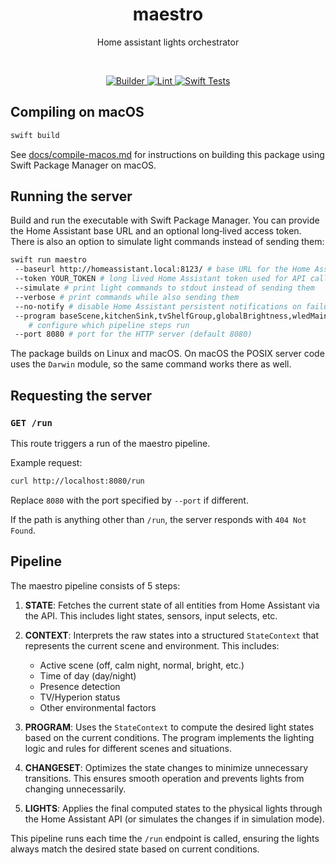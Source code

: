 <div align="center">
<h1>maestro</h1>
Home assistant lights orchestrator
</div>

&nbsp;

<p align="center">
  <a href="https://github.com/lucasfeijo/hass-maestro/actions/workflows/builder.yaml">
    <img alt="Builder" src="https://github.com/lucasfeijo/hass-maestro/actions/workflows/builder.yaml/badge.svg" />
  </a>
  <a href="https://github.com/lucasfeijo/hass-maestro/actions/workflows/lint.yaml">
    <img alt="Lint" src="https://github.com/lucasfeijo/hass-maestro/actions/workflows/lint.yaml/badge.svg" />
  </a>
  <a href="https://github.com/lucasfeijo/hass-maestro/actions/workflows/swift-tests.yaml">
    <img alt="Swift Tests" src="https://github.com/lucasfeijo/hass-maestro/actions/workflows/swift-tests.yaml/badge.svg" />
  </a>
</p>

## Compiling on macOS

```sh
swift build
```

See [docs/compile-macos.md](docs/compile-macos.md) for instructions on building
this package using Swift Package Manager on macOS.

## Running the server

Build and run the executable with Swift Package Manager. You can provide the
Home Assistant base URL and an optional long‑lived access token. There is also
an option to simulate light commands instead of sending them:

```sh
swift run maestro
 --baseurl http://homeassistant.local:8123/ # base URL for the Home Assistant instance. The default is `http://homeassistant.local:8123/`
 --token YOUR_TOKEN # long lived Home Assistant token used for API calls
 --simulate # print light commands to stdout instead of sending them
 --verbose # print commands while also sending them
 --no-notify # disable Home Assistant persistent notifications on failures
 --program baseScene,kitchenSink,tvShelfGroup,globalBrightness,wledMain \
    # configure which pipeline steps run
 --port 8080 # port for the HTTP server (default 8080)
```

The package builds on Linux and macOS. On macOS the POSIX server code uses the
`Darwin` module, so the same command works there as well.

## Requesting the server

### `GET /run`

This route triggers a run of the maestro pipeline.

Example request:

```bash
curl http://localhost:8080/run
```
Replace `8080` with the port specified by `--port` if different.

If the path is anything other than `/run`, the server responds with `404 Not
Found`.

## Pipeline

The maestro pipeline consists of 5 steps:

1. **STATE**: Fetches the current state of all entities from Home Assistant via the API. This includes light states, sensors, input selects, etc.

2. **CONTEXT**: Interprets the raw states into a structured `StateContext` that represents the current scene and environment. This includes:
   - Active scene (off, calm night, normal, bright, etc.)
   - Time of day (day/night)
   - Presence detection
   - TV/Hyperion status
   - Other environmental factors

3. **PROGRAM**: Uses the `StateContext` to compute the desired light states based on the current conditions. The program implements the lighting logic and rules for different scenes and situations.

4. **CHANGESET**: Optimizes the state changes to minimize unnecessary transitions. This ensures smooth operation and prevents lights from changing unnecessarily.

5. **LIGHTS**: Applies the final computed states to the physical lights through the Home Assistant API (or simulates the changes if in simulation mode).

This pipeline runs each time the `/run` endpoint is called, ensuring the lights always match the desired state based on current conditions.

